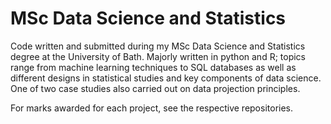 # MSc Data Science and Statistics 

Code written and submitted during my MSc Data Science and Statistics degree at the University of Bath.
Majorly written in python and R; topics range from machine learning techniques to SQL databases as well as different designs in statistical studies and key components of data science. One of two case studies also carried out on data projection principles.

For marks awarded for each project, see the respective repositories.
